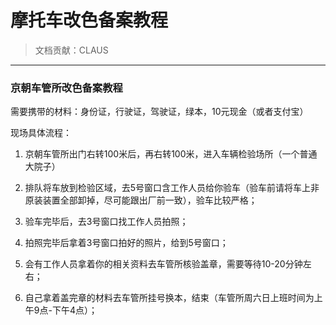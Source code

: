 # 摩托车改色备案教程

> 文档贡献：CLAUS

---

### 京朝车管所改色备案教程

需要携带的材料：身份证，行驶证，驾驶证，绿本，10元现金（或者支付宝）

现场具体流程：

1. 京朝车管所出门右转100米后，再右转100米，进入车辆检验场所（一个普通大院子）

2. 排队将车放到检验区域，去5号窗口含工作人员给你验车（验车前请将车上非原装装置全部卸掉，尽可能跟出厂前一致），验车比较严格；

3. 验车完毕后，去3号窗口找工作人员拍照；

4. 拍照完毕后拿着3号窗口拍好的照片，给到5号窗口；

5. 会有工作人员拿着你的相关资料去车管所核验盖章，需要等待10-20分钟左右；

6. 自己拿着盖完章的材料去车管所挂号换本，结束（车管所周六日上班时间为上午9点-下午4点）；